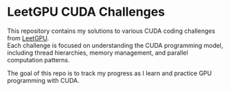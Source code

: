 # LeetGPU CUDA Challenges

This repository contains my solutions to various CUDA coding challenges from [LeetGPU](https://www.leetgpu.com/).  
Each challenge is focused on understanding the CUDA programming model, including thread hierarchies, memory management, and parallel computation patterns.

The goal of this repo is to track my progress as I learn and practice GPU programming with CUDA.
